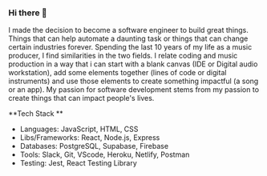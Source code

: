 ### Hi there 👋

<!--
**coding-neophyte/coding-neophyte** is a ✨ _special_ ✨ repository because its `README.md` (this file) appears on your GitHub profile.

Here are some ideas to get you started:

- 🔭 I’m currently working on ...
- 🌱 I’m currently learning ...
- 👯 I’m looking to collaborate on ...
- 🤔 I’m looking for help with ...
- 💬 Ask me about ...
- 📫 How to reach me: ...
- 😄 Pronouns: ...
- ⚡ Fun fact: ...
-->
I made the decision to become a software engineer to build great things. Things that can help automate a daunting task or things that can change certain industries forever. Spending the last 10 years of my life as a music producer, I find similarities in the two fields. I relate coding and music production in a way that i can start with a blank canvas (IDE or Digital audio workstation), add some elements together (lines of code or digital instruments) and use those elements to create something impactful (a song or an app). My passion for software development stems from my passion to create things that can impact people's lives. 

**Tech Stack **
- Languages: JavaScript, HTML, CSS
- Libs/Frameworks: React, Node.js, Express
- Databases: PostgreSQL, Supabase, Firebase
- Tools: Slack, Git, VScode, Heroku, Netlify, Postman
- Testing: Jest, React Testing Library
